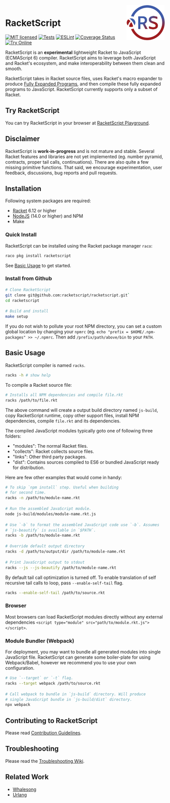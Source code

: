 <img src="logo.svg" align="right" height="110" />

# RacketScript

[![MIT licensed](https://img.shields.io/badge/license-MIT-blue.svg)](COPYING.md)
[![Tests](https://github.com/racketscript/racketscript/actions/workflows/racket.yml/badge.svg)](https://github.com/racketscript/racketscript/actions/workflows/racket.yml)
[![ESLint](https://github.com/racketscript/racketscript/actions/workflows/node.js.yml/badge.svg)](https://github.com/racketscript/racketscript/actions/workflows/node.js.yml)
[![Coverage Status](https://codecov.io/gh/racketscript/racketscript/coverage.svg?branch=master)](https://codecov.io/gh/racketscript/racketscript?branch=master)
[![Try Online](https://img.shields.io/badge/try_it-online!-ff9900.svg)](http://play.racketscript.org)

RacketScript is an **experimental** lightweight Racket to JavaScript (ECMAScript 6)
compiler. RacketScript aims to leverage both JavaScript and Racket's ecosystem,
and make interoperability between them clean and smooth.

RacketScript takes in Racket source files, uses Racket's macro expander to
produce [Fully Expanded
Programs](https://docs.racket-lang.org/reference/syntax-model.html#%28part._fully-expanded%29),
and then compile these fully expanded programs to JavaScript. RacketScript
currently supports only a subset of Racket.

## Try RacketScript

You can try RacketScript in your browser
at [RacketScript Playground](http://play.racketscript.org).

## Disclaimer

RacketScript is **work-in-progress** and is not mature and stable. Several
Racket features and libraries are not yet implemented (eg. number pyramid,
contracts, proper tail calls, continuations). There are also quite a few missing
primitive functions. That said, we encourage experimentation, user feedback,
discussions, bug reports and pull requests.

## Installation

Following system packages are required:

- [Racket](http://www.racket-lang.org/) 6.12 or higher
- [NodeJS](https://nodejs.org/) (14.0 or higher) and NPM
- Make

### Quick Install

RacketScript can be installed using the Racket package manager `raco`:

```sh
raco pkg install racketscript
```

See [Basic Usage](#basic-usage) to get started.

### Install from Github

```sh
# Clone RacketScript
git clone git@github.com:racketscript/racketscript.git`
cd racketscript

# Build and install
make setup
```

If you do not wish to pollute your root NPM directory, you can set a
custom global location by changing your `npmrc` (eg. `echo "prefix =
$HOME/.npm-packages" >> ~/.npmrc`. Then add `/prefix/path/above/bin`
to your `PATH`.

## Basic Usage

RacketScript compiler is named `racks`.

```sh
racks -h # show help
```

To compile a Racket source file:

```sh
# Installs all NPM dependencies and compile file.rkt
racks /path/to/file.rkt
```

The above command will create a output build directory named
`js-build`, copy RacketScript runtime, copy other support files,
install NPM dependencies, compile `file.rkt` and its dependencies.

The compiled JavaScript modules typically goto one of following three
folders:

- "modules": The normal Racket files.
- "collects": Racket collects source files.
- "links": Other third party packages.
- "dist": Contains sources compiled to ES6 or bundled JavaScript ready
for distribution.

Here are few other examples that would come in handy:

```sh
# To skip `npm install` step. Useful when building
# for second time.
racks -n /path/to/module-name.rkt

# Run the assembled JavaScript module.
node js-build/modules/module-name.rkt.js

# Use `-b` to format the assembled JavaScript code use `-b`. Assumes
# `js-beautify` is available in `$PATH`.
racks -b /path/to/module-name.rkt

# Override default output directory
racks -d /path/to/output/dir /path/to/module-name.rkt

# Print JavaScript output to stdout
racks --js --js-beautify /path/to/module-name.rkt
```

By default tail call optimization is turned off. To enable translation
of self recursive tail calls to loop, pass `--enable-self-tail` flag.

```sh
racks --enable-self-tail /path/to/source.rkt
```

### Browser

Most browsers can load RacketScript modules directly without any external
dependencies `<script type="module" src="path/to/module.rkt.js"></script>`.

### Module Bundler (Webpack)

For deployment, you may want to bundle all generated modules into single
JavaScript file. RacketScript can generate some boiler-plate for using
Webpack/Babel, however we recommend you to use your own configuration.

```sh
# Use `--target` or `-t` flag.
racks --target webpack /path/to/source.rkt

# Call webpack to bundle in `js-build` directory. Will produce
# single JavaScript bundle in `js-build/dist` directory.
npx webpack
```

## Contributing to RacketScript

Please read [Contribution Guidelines](CONTRIBUTING.md).

## Troubleshooting

Please read the [Troubleshooting Wiki](https://github.com/racketscript/racketscript/wiki/Troubleshooting).

## Related Work

- [Whalesong](https://github.com/soegaard/whalesong)
- [Urlang](https://github.com/soegaard/urlang)
